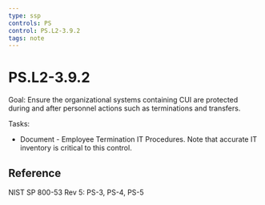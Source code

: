 ```yaml
---
type: ssp
controls: PS
control: PS.L2-3.9.2
tags: note
---
```


# PS.L2-3.9.2

Goal: Ensure the organizational systems containing CUI are protected during and after personnel actions such as terminations and transfers.

Tasks:

- Document - Employee Termination IT Procedures. Note that accurate IT inventory is critical to this control.

## Reference

NIST SP 800-53 Rev 5: PS-3, PS-4, PS-5